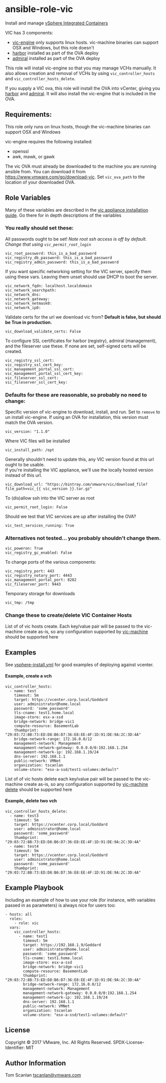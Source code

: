 # ansible-role-vic

Install and manage [vSphere Integrated Containers](https://github.com/vmware/vic-product)

VIC has 3 components:

* [vic-engine](https://github.com/vmware/vic) only supports linux hosts. vic-machine binaries can support OSX and Windows, but this role doesn't
* [harbor](https://github.com/vmware/harbor) installed as part of the OVA deploy
* [admiral](https://github.com/vmware/admiral) installed as part of the OVA deploy

This role will install vic-engine so that you may manage VCHs manually.
It also allows creation and removal of VCHs by using `vic_controller_hosts` and `vic_controller_hosts_delete`.

If you supply a VIC ova, this role will install the OVA into vCenter, giving you
[harbor](https://github.com/vmware/harbor) and [admiral](https://github.com/vmware/admiral).
It will also install the vic-engine that is included in the OVA.

## Requirements:

This role only runs on linux hosts, though the vic-machine binaries can support OSX and Windows

vic-engine requires the following installed:
- openssl
- awk, mawk, or gawk

The vic OVA must already be downloaded to the machine you are running ansible from.
You can download it from https://www.vmware.com/go/download-vic.  Set `vic_ova_path` to the location of
your downloaded OVA.

## Role Variables

Many of these variables are described in the [vic appliance installation guide](https://vmware.github.io/vic-product/assets/files/html/1.1/vic_vsphere_admin/deploy_vic_appliance.html).
Go there for in depth descriptions of the variables


### You really should set these:

All passwords ought to be set!  *Note root ssh access is off by default.  Change that using `vic_permit_root_login`*

    vic_root_password: this_is_a_bad_password
    vic_registry_db_password: this_is_a_bad_password
    vic_registry_admin_password: this_is_a_bad_password

If you want specific networking setting for the VIC server, specify them using these vars.
Leaving them unset should use DHCP to boot the server.

    vic_network_fqdn: localhost.localdomain
    vic_network_searchpath:
    vic_network_dns:
    vic_network_gateway:
    vic_network_netmask0:
    vic_network_ip0:

Validate certs for the url we download vic from?  **Default is false, but should be True in production.**

    vic_download_validate_certs: False

To configure SSL certificates for harbor (registry), admiral (management), and the fileserver use these.
If none are set, self-signed certs will be created.

    vic_registry_ssl_cert:
    vic_registry_ssl_cert_key:
    vic_management_portal_ssl_cert:
    vic_management_portal_ssl_cert_key:
    vic_fileserver_ssl_cert:
    vic_fileserver_ssl_cert_key:

### Defaults for these are reasonable, so probably no need to change:

Specific version of vic-engine to download, install, and run. Set to `remove` to un install vic-engine.
If using an OVA for installation, this version must match the OVA version.

    vic_version: "1.1.0"

Where VIC files will be installed

    vic_install_path: /opt

Generally shouldn't need to update this, any VIC version found at this url ought to be usable.  
If you're installing the VIC appliance, we'll use the locally hosted version instead of this url.

    vic_download_url: "https://bintray.com/vmware/vic/download_file?file_path=vic_{{ vic_version }}.tar.gz"

To (dis)allow ssh into the VIC server as root

    vic_permit_root_login: False 

Should we test that VIC services are up after installing the OVA?

    vic_test_services_running: True

### Alternatives not tested... you probably shouldn't change them.

    vic_poweron: True
    vic_registry_gc_enabled: False

To change ports of the various components:

    vic_registry_port: 443
    vic_registry_notary_port: 4443
    vic_management_portal_port: 8282
    vic_fileserver_port: 9443

Temporary storage for downloads

    vic_tmp: /tmp


### Change these to create/delete VIC Container Hosts

List of of vic hosts create.
Each key/value pair will be passed to the vic-machine create as-is, so
any configuration supported by [vic-machine](https://github.com/vmware/vic/blob/master/doc/user/usage.md)
should be supported here

## Examples

See [vsphere-install.yml](tests/vsphere-install.yml) for good examples of deploying against vcenter.

#### Example, create a vch
```yamlex
vic_controller_hosts:
  - name: test
    timeout: 5m
    target: https://vcenter.corp.local/Goddard
    user: administrator@home.local
    password: 'some_password'
    tls-cname: test1.home.local
    image-store: esx-a-ssd
    bridge-network: bridge-vic1
    compute-resource: BasementLab
    thumbprint: "29:03:72:8B:73:ED:D8:B6:D7:36:E8:EE:4F:1D:91:DE:9A:2C:3D:4A"
    bridge-network-range: 172.16.0.0/12
    management-network: Management
    management-network-gateway: 0.0.0.0/0:192.168.1.254
    management-network-ip: 192.168.1.19/24
    dns-server: 192.168.1.1
    public-network: VMNet
    organization: tscanlan
    volume-store: "esx-a-ssd/test1-volumes:default"
```

List of of vic hosts delete
each key/value pair will be passed to the vic-machine create as-is, so
any configuration supported by [vic-machine delete](https://github.com/vmware/vic/blob/master/doc/user/usage.md#deleting-a-virtual-container-host)
should be supported here

#### Example, delete two vch
```yamlex
vic_controller_hosts_delete:
  - name: test3
    timeout: 5m
    target: https://vcenter.corp.local/Goddard
    user: administrator@home.local
    password: 'some_password'
    thumbprint: "29:03:72:8B:73:ED:D8:B6:D7:36:E8:EE:4F:1D:91:DE:9A:2C:3D:4A"
  - name: test4
    timeout: 5m
    target: https://vcenter.corp.local/Goddard
    user: administrator@home.local
    password: 'some_password'
    thumbprint: "29:03:72:8B:73:ED:D8:B6:D7:36:E8:EE:4F:1D:91:DE:9A:2C:3D:4A"
```

## Example Playbook

Including an example of how to use your role (for instance, with variables passed in as parameters) is always nice for users too:

```yamlex
- hosts: all
  roles:
    - role: vic
  vars:
    vic_controller_hosts:
      - name: test1
        timeout: 5m
        target: https://192.168.1.9/Goddard
        user: administrator@home.local
        password: 'some_password'
        tls-cname: test1.home.local
        image-store: esx-a-ssd
        bridge-network: bridge-vic1
        compute-resource: BasementLab
        thumbprint: "29:03:72:8B:73:ED:D8:B6:D7:36:E8:EE:4F:1D:91:DE:9A:2C:3D:4A"
        bridge-network-range: 172.16.0.0/12
        management-network: Management
        management-network-gateway: 0.0.0.0/0:192.168.1.254
        management-network-ip: 192.168.1.19/24
        dns-server: 192.168.1.1
        public-network: VMNet
        organization: tscanlan
        volume-store: "esx-a-ssd/test1-volumes:default"

```

## License

Copyright © 2017 VMware, Inc. All Rights Reserved.
SPDX-License-Identifier: MIT


## Author Information

Tom Scanlan
<tscanlan@vmware.com>
